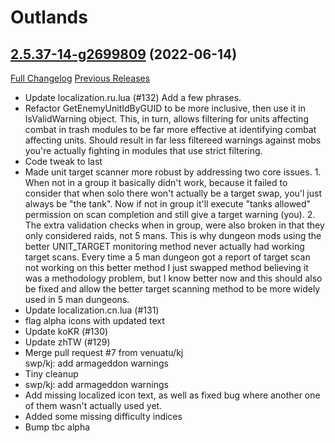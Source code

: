# <DBM> Outlands

## [2.5.37-14-g2699809](https://github.com/DeadlyBossMods/DBM-BCC/tree/269980955bc30c750850f24d2c7cbb4544b5ebbc) (2022-06-14)
[Full Changelog](https://github.com/DeadlyBossMods/DBM-BCC/compare/2.5.37...269980955bc30c750850f24d2c7cbb4544b5ebbc) [Previous Releases](https://github.com/DeadlyBossMods/DBM-BCC/releases)

- Update localization.ru.lua (#132) Add a few phrases.  
- Refactor GetEnemyUnitIdByGUID to be more inclusive, then use it in IsValidWarning object. This, in turn, allows filtering for units affecting combat in trash modules to be far more effective at identifying combat affecting units. Should result in far less filtereed warnings against mobs you're actually fighting in modules that use strict filtering.  
- Code tweak to last  
- Made unit target scanner more robust by addressing two core issues. 1. When not in a group it basically didn't work, because it failed to consider that when solo there won't actually be a target swap, you'l just always be \"the tank\". Now if not in group it'll execute \"tanks allowed\" permission on scan completion and still give a target warning (you). 2. The extra validation checks when in group, were also broken in that they only considered raids, not 5 mans. This is why dungeon mods using the better UNIT\_TARGET monitoring method never actually had working target scans. Every time a 5 man dungeon got a report of target scan not working on this better method I just swapped method believing it was a methodology problem, but I know better now and this should also be fixed and allow the better target scanning method to be more widely used in 5 man dungeons.  
- Update localization.cn.lua (#131)  
- flag alpha icons with updated text  
- Update koKR (#130)  
- Update zhTW (#129)  
- Merge pull request #7 from venuatu/kj  
    swp/kj: add armageddon warnings  
- Tiny cleanup  
- swp/kj: add armageddon warnings  
- Add missing localized icon text, as well as fixed bug where another one of them wasn't actually used yet.  
- Added some missing difficulty indices  
- Bump tbc alpha  
